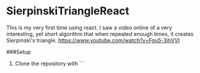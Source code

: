 # SierpinskiTriangleReact
This is my very first time using react. I saw a video online of a very interesting, yet short algorithm that when repeated enough times, it creates Sierpinski's triangle. https://www.youtube.com/watch?v=Fgu5-3ihVVI

###Setup
1. Clone the repository with ```
